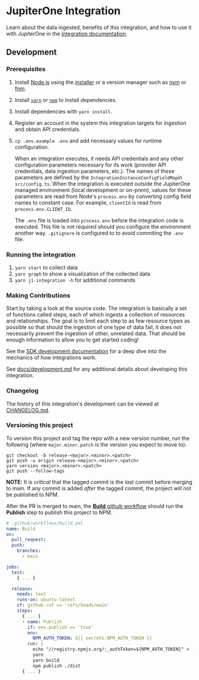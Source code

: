 # JupiterOne Integration

Learn about the data ingested, benefits of this integration, and how to use it
with JupiterOne in the [integration documentation](docs/jupiterone.md).

## Development

### Prerequisites

1. Install [Node.js](https://nodejs.org/) using the
   [installer](https://nodejs.org/en/download/) or a version manager such as
   [nvm](https://github.com/nvm-sh/nvm) or [fnm](https://github.com/Schniz/fnm).
2. Install [`yarn`](https://yarnpkg.com/getting-started/install) or
   [`npm`](https://github.com/npm/cli#installation) to install dependencies.
3. Install dependencies with `yarn install`.
4. Register an account in the system this integration targets for ingestion and
   obtain API credentials.
5. `cp .env.example .env` and add necessary values for runtime configuration.

   When an integration executes, it needs API credentials and any other
   configuration parameters necessary for its work (provider API credentials,
   data ingestion parameters, etc.). The names of these parameters are defined
   by the `IntegrationInstanceConfigFieldMap`in `src/config.ts`. When the
   integration is executed outside the JupiterOne managed environment (local
   development or on-prem), values for these parameters are read from Node's
   `process.env` by converting config field names to constant case. For example,
   `clientId` is read from `process.env.CLIENT_ID`.

   The `.env` file is loaded into `process.env` before the integration code is
   executed. This file is not required should you configure the environment
   another way. `.gitignore` is configured to to avoid commiting the `.env`
   file.

### Running the integration

1. `yarn start` to collect data
2. `yarn graph` to show a visualization of the collected data
3. `yarn j1-integration -h` for additional commands

### Making Contributions

Start by taking a look at the source code. The integration is basically a set of
functions called steps, each of which ingests a collection of resources and
relationships. The goal is to limit each step to as few resource types as
possible so that should the ingestion of one type of data fail, it does not
necessarily prevent the ingestion of other, unrelated data. That should be
enough information to allow you to get started coding!

See the
[SDK development documentation](https://github.com/JupiterOne/sdk/blob/main/docs/integrations/development.md)
for a deep dive into the mechanics of how integrations work.

See [docs/development.md](docs/development.md) for any additional details about
developing this integration.

### Changelog

The history of this integration's development can be viewed at
[CHANGELOG.md](CHANGELOG.md).

### Versioning this project

To version this project and tag the repo with a new version number, run the
following (where `major.minor.patch` is the version you expect to move to):

```shell
git checkout -b release-<major>.<minor>.<patch>
git push -u origin release-<major>.<minor>.<patch>
yarn version <major>.<minor>.<patch>
git push --follow-tags
```

**NOTE:** It is _critical_ that the tagged commit is the _last_ commit before
merging to main. If any commit is added _after_ the tagged commit, the project
will not be published to NPM.

After the PR is merged to main, the
[**Build** github workflow](./.github/workflows/build.yml) should run the
**Publish** step to publish this project to NPM.

```yml
# .github/workflows/build.yml
name: Build
on:
  pull_request:
  push:
    branches:
      - main

jobs:
  test:
    { ... }

  release:
    needs: test
    runs-on: ubuntu-latest
    if: github.ref == 'refs/heads/main'
    steps:
      { ... }
      - name: Publish
        if: env.publish == 'true'
        env:
          NPM_AUTH_TOKEN: ${{ secrets.NPM_AUTH_TOKEN }}
        run: |
          echo "//registry.npmjs.org/:_authToken=${NPM_AUTH_TOKEN}" > .npmrc
          yarn
          yarn build
          npm publish ./dist
      { ... }
```
